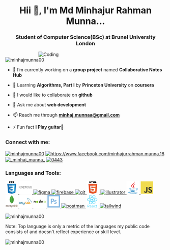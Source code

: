 <h1 align="center">Hii 👋, I'm Md Minhajur Rahman Munna...</h1>
<h3 align="center">Student of Computer Science(BSc) at Brunel University London</h3>
<img align="right" alt="Coding" width="400" src="https://media3.giphy.com/media/11jacPItBsJDLa/giphy.gif?cid=790b7611423ff2079a8dc8cab5c13a4aba9fd9c9d2a7883a&rid=giphy.gif&ct=g">

<p align="left"> <img src="https://komarev.com/ghpvc/?username=minhajmunna00&label=Profile%20views&color=5c1fea&style=flat" alt="minhajmunna00" /> </p>

- 🔭 I’m currently working on a **group project** named **Collaborative Notes Hub**

- 🌱 Learning **Algorithms, Part I** by **Princeton University** on **coursera**

- 👯 I would like to collaborate on **github**

- 💬 Ask me about **web development**

- 📫 Reach me through **minhaj.munnaa@gmail.com**

- ⚡ Fun fact **I Play guitar🎸**

<h3 align="left">Connect with me:</h3>
<p align="left">
<a href="https://linkedin.com/in/https:/minhajmunna00" target="blank"><img align="center" src="https://raw.githubusercontent.com/rahuldkjain/github-profile-readme-generator/master/src/images/icons/Social/linked-in-alt.svg" alt="minhajmunna00" height="30" width="40" /></a>
<a href="https://fb.com/https://www.facebook.com/minhajurrahman.munna.18" target="blank"><img align="center" src="https://raw.githubusercontent.com/rahuldkjain/github-profile-readme-generator/master/src/images/icons/Social/facebook.svg" alt="https://www.facebook.com/minhajurrahman.munna.18" height="30" width="40" /></a>
<a href="https://instagram.com/_minhaj_munna_" target="blank"><img align="center" src="https://raw.githubusercontent.com/rahuldkjain/github-profile-readme-generator/master/src/images/icons/Social/instagram.svg" alt="_minhaj_munna_" height="30" width="40" /></a>
<a href="https://discord.gg/0443" target="blank"><img align="center" src="https://raw.githubusercontent.com/rahuldkjain/github-profile-readme-generator/master/src/images/icons/Social/discord.svg" alt="0443" height="30" width="40" /></a>
</p>

<h3 align="left">Languages and Tools:</h3>
<p align="left"> <a href="https://www.w3schools.com/css/" target="_blank" rel="noreferrer"> <img src="https://raw.githubusercontent.com/devicons/devicon/master/icons/css3/css3-original-wordmark.svg" alt="css3" width="40" height="40"/> </a> <a href="https://expressjs.com" target="_blank" rel="noreferrer"> <img src="https://raw.githubusercontent.com/devicons/devicon/master/icons/express/express-original-wordmark.svg" alt="express" width="40" height="40"/> </a> <a href="https://www.figma.com/" target="_blank" rel="noreferrer"> <img src="https://www.vectorlogo.zone/logos/figma/figma-icon.svg" alt="figma" width="40" height="40"/> </a> <a href="https://firebase.google.com/" target="_blank" rel="noreferrer"> <img src="https://www.vectorlogo.zone/logos/firebase/firebase-icon.svg" alt="firebase" width="40" height="40"/> </a> <a href="https://git-scm.com/" target="_blank" rel="noreferrer"> <img src="https://www.vectorlogo.zone/logos/git-scm/git-scm-icon.svg" alt="git" width="40" height="40"/> </a> <a href="https://www.w3.org/html/" target="_blank" rel="noreferrer"> <img src="https://raw.githubusercontent.com/devicons/devicon/master/icons/html5/html5-original-wordmark.svg" alt="html5" width="40" height="40"/> </a> <a href="https://www.adobe.com/in/products/illustrator.html" target="_blank" rel="noreferrer"> <img src="https://www.vectorlogo.zone/logos/adobe_illustrator/adobe_illustrator-icon.svg" alt="illustrator" width="40" height="40"/> </a> <a href="https://www.java.com" target="_blank" rel="noreferrer"> <img src="https://raw.githubusercontent.com/devicons/devicon/master/icons/java/java-original.svg" alt="java" width="40" height="40"/> </a> <a href="https://developer.mozilla.org/en-US/docs/Web/JavaScript" target="_blank" rel="noreferrer"> <img src="https://raw.githubusercontent.com/devicons/devicon/master/icons/javascript/javascript-original.svg" alt="javascript" width="40" height="40"/> </a> <a href="https://www.mongodb.com/" target="_blank" rel="noreferrer"> <img src="https://raw.githubusercontent.com/devicons/devicon/master/icons/mongodb/mongodb-original-wordmark.svg" alt="mongodb" width="40" height="40"/> </a> <a href="https://www.mysql.com/" target="_blank" rel="noreferrer"> <img src="https://raw.githubusercontent.com/devicons/devicon/master/icons/mysql/mysql-original-wordmark.svg" alt="mysql" width="40" height="40"/> </a> <a href="https://nodejs.org" target="_blank" rel="noreferrer"> <img src="https://raw.githubusercontent.com/devicons/devicon/master/icons/nodejs/nodejs-original-wordmark.svg" alt="nodejs" width="40" height="40"/> </a> <a href="https://www.photoshop.com/en" target="_blank" rel="noreferrer"> <img src="https://raw.githubusercontent.com/devicons/devicon/master/icons/photoshop/photoshop-line.svg" alt="photoshop" width="40" height="40"/> </a> <a href="https://postman.com" target="_blank" rel="noreferrer"> <img src="https://www.vectorlogo.zone/logos/getpostman/getpostman-icon.svg" alt="postman" width="40" height="40"/> </a> <a href="https://reactjs.org/" target="_blank" rel="noreferrer"> <img src="https://raw.githubusercontent.com/devicons/devicon/master/icons/react/react-original-wordmark.svg" alt="react" width="40" height="40"/> </a> <a href="https://tailwindcss.com/" target="_blank" rel="noreferrer"> <img src="https://www.vectorlogo.zone/logos/tailwindcss/tailwindcss-icon.svg" alt="tailwind" width="40" height="40"/> </a> </p>

<p><img align="center" src="https://github-readme-stats.vercel.app/api/top-langs?username=minhajmunna00&show_icons=true&theme=dark&cache_seconds=1800&locale=en&layout=compact" alt="minhajmunna00" /></p>
<p>Note: Top language is only a metric of the languages my public code consists of and doesn't reflect experience or skill level.</P>
<p><img align="center" src="https://github-readme-streak-stats.herokuapp.com/?user=minhajmunna00&theme=dark" alt="minhajmunna00" /></p>


